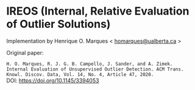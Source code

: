 # IREOS (Internal, Relative Evaluation of Outlier Solutions)

Implementation by Henrique O. Marques < homarques@ualberta.ca >

Original paper:

```H. O. Marques, R. J. G. B. Campello, J. Sander, and A. Zimek.``` </br>
```Internal Evaluation of Unsupervised Outlier Detection. ACM Trans. Knowl. Discov. Data, Vol. 14, No. 4, Article 47, 2020.``` </br>
DOI: https://doi.org/10.1145/3394053

